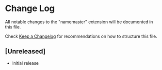 # Change Log

All notable changes to the "namemaster" extension will be documented in this file.

Check [Keep a Changelog](http://keepachangelog.com/) for recommendations on how to structure this file.

## [Unreleased]

- Initial release